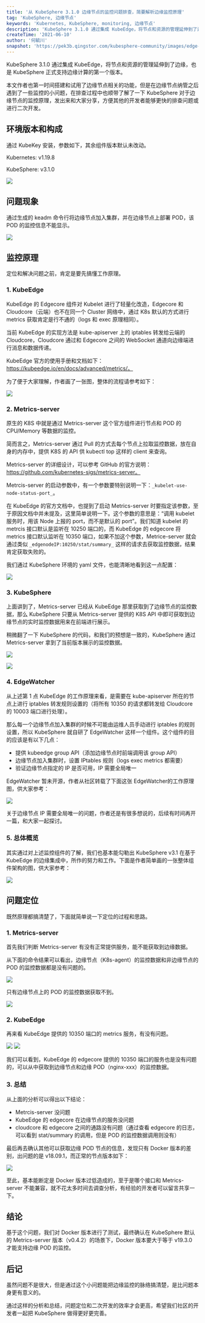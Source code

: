 ```yaml
---
title: '从 KubeSphere 3.1.0 边缘节点的监控问题排查，简要解析边缘监控原理'
tag: 'KubeSphere, 边缘节点'
keywords: 'Kubernetes, KubeSphere, monitoring, 边缘节点'
description: 'KubeSphere 3.1.0 通过集成 KubeEdge，将节点和资源的管理延伸到了边缘，也是 KubeSphere 正式支持边缘计算的第一个版本。本文作者也第一时间搭建和试用了边缘节点相关的功能，但是在边缘节点纳管之后遇到了一些监控的小问题，在排查过程中也顺带了解了一下 KubeSphere 对于边缘节点的监控原理，发出来和大家分享，方便其他的开发者能够更快的排查问题或进行二次开发。'
createTime: '2021-06-10'
author: '何毓川'
snapshot: 'https://pek3b.qingstor.com/kubesphere-community/images/edge-node-monitoring-cover.png'
---
```


KubeSphere 3.1.0 通过集成 KubeEdge，将节点和资源的管理延伸到了边缘，也是 KubeSphere 正式支持边缘计算的第一个版本。

本文作者也第一时间搭建和试用了边缘节点相关的功能，但是在边缘节点纳管之后遇到了一些监控的小问题，在排查过程中也顺带了解了一下 KubeSphere 对于边缘节点的监控原理，发出来和大家分享，方便其他的开发者能够更快的排查问题或进行二次开发。

## 环境版本和构成

通过 KubeKey 安装，参数如下，其余组件版本默认未改动。

Kubernetes: v1.19.8

KubeSphere: v3.1.0

![](https://pek3b.qingstor.com/kubesphere-community/images/1621237867-89115-image.png)

## 问题现象

通过生成的 keadm 命令行将边缘节点加入集群，并在边缘节点上部署 POD，该 POD 的监控信息不能显示。

![](https://pek3b.qingstor.com/kubesphere-community/images/1621238378-230370-image.png)

## 监控原理

定位和解决问题之前，肯定是要先搞懂工作原理。

### 1. KubeEdge

KubeEdge 的 Edgecore 组件对 Kubelet 进行了轻量化改造，Edgecore 和 Cloudcore（云端）也不在同一个 Cluster 网络中，通过 K8s 默认的方式进行 metrics 获取肯定是行不通的（logs 和 exec 原理相同）。

当前 KubeEdge 的实现方法是 kube-apiserver 上的 iptables 转发给云端的 Cloudcore，Cloudcore 通过和 Edgecore 之间的 WebSocket 通道向边缘端进行消息和数据传递。

KubeEdge 官方的使用手册和文档如下： https://kubeedge.io/en/docs/advanced/metrics/。

为了便于大家理解，作者画了一张图，整体的流程请参考如下：

![](https://pek3b.qingstor.com/kubesphere-community/images/1621239902-395149-image.png)

### 2. Metrics-server

原生的 K8S 中就是通过 Metrics-server 这个官方组件进行节点和 POD 的 CPU/Memory 等数据的监控。

简而言之，Metrics-server 通过 Pull 的方式去每个节点上拉取监控数据，放在自身的内存中，提供 K8S 的 API 供 kubectl top 这样的 client 来查询。

Metrics-server 的详细设计，可以参考 GitHub 的官方说明： https://github.com/kubernetes-sigs/metrics-server。

Metrcis-server 的启动参数中，有一个参数要特别说明一下：`_kubelet-use-node-status-port_`。

在 KubeEdge 的官方文档中，也提到了启动 Metrics-server 时要指定该参数，至于原因文档中并未提及，这里简单说明一下。这个参数的意思是：“调用 kubelet 服务时，用该 Node 上报的 port，而不是默认的 port”。我们知道 kubelet 的 metrcis 接口默认是监听在 10250 端口的，而 KubeEdge 的 edgecore 将 metrics 接口默认监听在 10350 端口，如果不加这个参数，Metrice-server 就会通过类似 `_edgenodeIP:10250/stat/summary_` 这样的请求去获取监控数据，结果肯定获取失败的。

我们通过 KubeSphere 环境的 yaml 文件，也能清晰地看到这一点配置：

![](https://pek3b.qingstor.com/kubesphere-community/images/1621241419-66605-image.png)

### 3. KubeSphere

上面讲到了，Metrics-server 已经从 KubeEdge 那里获取到了边缘节点的监控数据，那么 KubeSphere 只要从 Metrics-server 提供的 K8S API 中即可获取到边缘节点的实时监控数据用来在前端进行展示。

稍微翻了一下 KubeSphere 的代码，和我们的预想是一致的，KubeSphere 通过 Metrics-server 拿到了当前版本展示的监控数据。

![](https://pek3b.qingstor.com/kubesphere-community/images/1621242786-759271-image.png)

![](https://pek3b.qingstor.com/kubesphere-community/images/1621242705-438129-image.png)

### 4. EdgeWatcher

从上述第 1 点 KubeEdge 的工作原理来看，是需要在 kube-apiserver 所在的节点上进行 iptables 转发规则设置的（将所有 10350 的请求都转发给 Cloudcore 的 10003 端口进行处理）。

那么每一个边缘节点加入集群的时候不可能由运维人员手动进行 iptables 的规则设置，所以 KubeSphere 就自研了 EdgeWatcher 这样一个组件。这个组件的目的应该是有以下几点：
- 提供 kubeedge group API（添加边缘节点时前端调用该 group API）
- 边缘节点加入集群时，设置 IPtables 规则（logs exec metrics 都需要）
- 验证边缘节点指定的 IP 是否可用，IP 需要全局唯一

EdgeWatcher 暂未开源，作者从社区转载了下面这张 EdgeWatcher的工作原理图，供大家参考：

![](https://pek3b.qingstor.com/kubesphere-community/images/1621242234-504187-image.png)

关于边缘节点 IP 需要全局唯一的问题，作者还是有很多想说的，后续有时间再开一篇，和大家一起探讨。

### 5. 总体概览

其实通过对上述监控组件的了解，我们也基本能勾勒出 KubeSphere v3.1 在基于 KubeEdge 的边缘集成中，所作的努力和工作。下面是作者简单画的一张整体组件架构的图，供大家参考：

![](https://pek3b.qingstor.com/kubesphere-community/images/1621242545-525961-image.png)

## 问题定位

既然原理都搞清楚了，下面就简单说一下定位的过程和思路。

### 1. Metrics-server

首先我们判断 Metrics-server 有没有正常提供服务，能不能获取到边缘数据。

从下面的命令结果可以看出，边缘节点（K8s-agent）的监控数据和非边缘节点的 POD 的监控数据都是没有问题的。

![](https://pek3b.qingstor.com/kubesphere-community/images/1621244187-472154-image.png)

只有边缘节点上的 POD 的监控数据获取不到。

![](https://pek3b.qingstor.com/kubesphere-community/images/1621244304-535051-image.png)

### 2. KubeEdge

再来看 KubeEdge 提供的 10350 端口的 metrics 服务，有没有问题。

![](https://pek3b.qingstor.com/kubesphere-community/images/1621244559-585551-image.png)
![](https://pek3b.qingstor.com/kubesphere-community/images/1621244588-460859-image.png)

我们可以看到，KubeEdge 的 edgecore 提供的 10350 端口的服务也是没有问题的，可以从中获取到边缘节点和边缘 POD（nginx-xxx）的监控数据。

### 3. 总结

从上面的分析可以得出以下结论：
- Metrcis-server 没问题
- KubeEdge 的 edgecore 在边缘节点的服务没问题
- cloudcore 和 edgecore 之间的通路没有问题（通过查看 edgecore 的日志，可以看到 stat/summary 的调用，但是 POD 的监控数据调用则没有）

最后再去确认其他可以获取边缘 POD 节点的信息，发现只有 Docker 版本的差别，出问题的是 v18.09.1，而正常的节点版本如下：

![](https://pek3b.qingstor.com/kubesphere-community/images/1621245202-686659-image.png)

至此，基本能断定是 Docker 版本过低造成的，至于是哪个接口和 Metrics-server 不能兼容，就不花太多时间去调查分析，有经验的开发者可以留言共享一下。

## 结论

基于这个问题，我们对 Docker 版本进行了测试，最终确认在 KubeSphere 默认的 Metrics-server 版本（v0.4.2）的场景下，Docker 版本要大于等于 v19.3.0 才能支持边缘 POD 的监控。

## 后记

虽然问题不是很大，但是通过这个小问题能把边缘监控的脉络搞清楚，是比问题本身更有意义的。

通过这样的分析和总结，问题定位和二次开发的效率才会更高，希望我们社区的开发者一起把 KubeSphere 做得更好更完善。